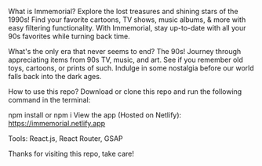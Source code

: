 What is Immemorial?
Explore the lost treasures and shining stars of the 1990s! Find your favorite cartoons, TV shows, music albums, & more with easy filtering functionality. With Immemorial, stay up-to-date with all your 90s favorites while turning back time.

What's the only era that never seems to end? The 90s! Journey through appreciating items from 90s TV, music, and art. See if you remember old toys, cartoons, or prints of such. Indulge in some nostalgia before our world falls back into the dark ages.

How to use this repo?
Download or clone this repo and run the following command in the terminal:

npm install
or
npm i
View the app (Hosted on Netlify):
https://immemorial.netlify.app

Tools:
React.js, React Router, GSAP

Thanks for visiting this repo, take care!
